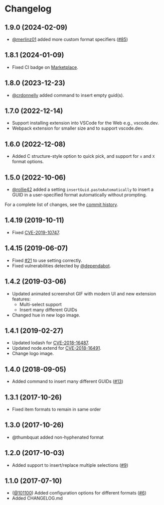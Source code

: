 # Changelog

## 1.9.0 (2024-02-09)

* [@merlinz01](https://github.com/merlinz01) added more custom format specifiers ([#85](https://github.com/heaths/vscode-guid/pull/85))

## 1.8.1 (2024-01-09)

* Fixed CI badge on [Marketplace](https://marketplace.visualstudio.com/items?itemName=heaths.vscode-guid).

## 1.8.0 (2023-12-23)

* [@crdonnelly](https://github.com/crdonnelly) added command to insert empty guid(s).

## 1.7.0 (2022-12-14)

* Support installing extension into VSCode for the Web e.g., vscode.dev.
* Webpack extension for smaller size and to support vscode.dev.

## 1.6.0 (2022-12-08)

* Added C structure-style option to quick pick, and support for `x` and `X` format options.

## 1.5.0 (2022-10-06)

* [@rollie42](https://github.com/rollie42) added a setting `insertGuid.pasteAutomatically` to insert a GUID in a user-specified format automatically without prompting.

For a complete list of changes, see the [commit history](https://github.com/heaths/vscode-guid/commits/main).

## 1.4.19 (2019-10-11)

* Fixed [CVE-2019-10747](https://nvd.nist.gov/vuln/detail/CVE-2019-10747).

## 1.4.15 (2019-06-07)

* Fixed [#21](https://github.com/heaths/vscode-guid/issues/21) to use setting correctly.
* Fixed vulnerabilities detected by [@dependabot](https://github.com/apps/dependabot).

## 1.4.2 (2019-03-06)

* Updated animated screenshot GIF with modern UI and new extension features:
  * Multi-select support
  * Insert many different GUIDs
* Changed hue in new logo image.

## 1.4.1 (2019-02-27)

* Updated lodash for [CVE-2018-16487](https://nvd.nist.gov/vuln/detail/CVE-2018-16487).
* Updated node.extend for [CVE-2018-16491](https://nvd.nist.gov/vuln/detail/CVE-2018-16491).
* Change logo image.

## 1.4.0 (2018-09-05)

* Added command to insert many different GUIDs ([#13](https://github.com/heaths/vscode-guid/issues/13))

## 1.3.1 (2017-10-26)

* Fixed item formats to remain in same order

## 1.3.0 (2017-10-26)

* @thumbquat added non-hyphenated format

## 1.2.0 (2017-10-03)

* Added support to insert/replace multiple selections ([#9](https://github.com/heaths/vscode-guid/issues/9))

## 1.1.0 (2017-07-10)

* ([@101100](https://github.com/101100)) Added configuration options for different formats ([#6](https://github.com/heaths/vscode-guid/issues/6))
* Added CHANGELOG.md

